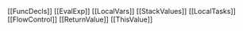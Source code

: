 [[FuncDecls]]
[[EvalExp]]
[[LocalVars]]
[[StackValues]]
[[LocalTasks]]
[[FlowControl]]
[[ReturnValue]]
[[ThisValue]]
